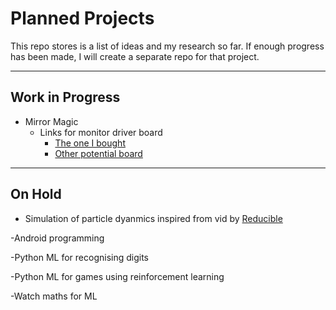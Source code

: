 # Planned Projects

This repo stores is a list of ideas and my research so far. 
If enough progress has been made, I will create a separate repo for that project.

---

## Work in Progress

- Mirror Magic
  - Links for monitor driver board
    - [The one I bought](https://www.aliexpress.com/item/4000996604990.html)
    - [Other potential board](https://www.aliexpress.com/item/32828904517.html)

---

## On Hold

- Simulation of particle dyanmics inspired from vid by [Reducible](https://www.youtube.com/watch?v=eED4bSkYCB8)

-Android programming

-Python ML for recognising digits

-Python ML for games using reinforcement learning

-Watch maths for ML

